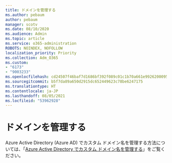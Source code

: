 ```yaml
---
title: ドメインを管理する
ms.author: pebaum
author: pebaum
manager: scotv
ms.date: 08/10/2020
ms.audience: Admin
ms.topic: article
ms.service: o365-administration
ROBOTS: NOINDEX, NOFOLLOW
localization_priority: Priority
ms.collection: Adm_O365
ms.custom:
- "6173"
- "9003233"
ms.openlocfilehash: cd24507f46baf7d1686bf392f089c01c1b70a661e9926200095cfcbb7cdc9cee
ms.sourcegitcommit: b5f7da89a650d2915dc652449623c78be6247175
ms.translationtype: HT
ms.contentlocale: ja-JP
ms.lasthandoff: 08/05/2021
ms.locfileid: "53962928"
---
```

# <a name="manage-a-domain"></a>ドメインを管理する

Azure Active Directory (Azure AD) でカスタム ドメイン名を管理する方法については、「[Azure Active Directory でカスタム ドメイン名を管理する](https://docs.microsoft.com/azure/active-directory/users-groups-roles/domains-manage)」をご覧ください。